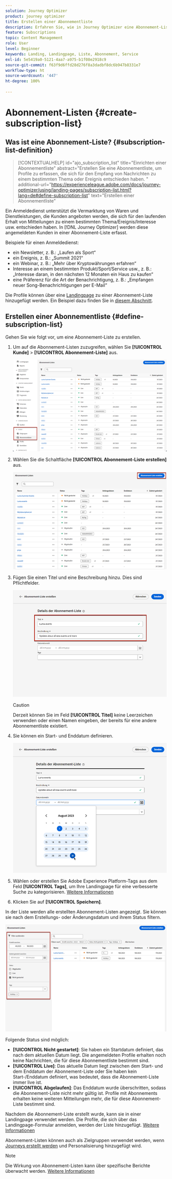 ```yaml
---
solution: Journey Optimizer
product: journey optimizer
title: Erstellen einer Abonnementliste
description: Erfahren Sie, wie in Journey Optimizer eine Abonnement-Liste eingerichtet wird.
feature: Subscriptions
topic: Content Management
role: User
level: Beginner
keywords: Landing, Landingpage, Liste, Abonnement, Service
exl-id: 5e5419a0-5121-4aa7-a975-b1f08e2918c9
source-git-commit: f63f9d6ffd28d276f8a3dadbf8dc6b947b8331e7
workflow-type: ht
source-wordcount: '447'
ht-degree: 100%

---
```


# Abonnement-Listen {#create-subscription-list}

## Was ist eine Abonnement-Liste? {#subscription-list-definition}

>[!CONTEXTUALHELP]
>id="ajo_subscription_list"
>title="Einrichten einer Abonnementliste"
>abstract="Erstellen Sie eine Abonnementliste, um Profile zu erfassen, die sich für den Empfang von Nachrichten zu einem bestimmten Thema oder Ereignis entschieden haben. "
>additional-url="https://experienceleague.adobe.com/docs/journey-optimizer/using/landing-pages/subscription-list.html?lang=de#define-subscription-list" text="Erstellen einer Abonnementliste"

Ein Anmeldedienst unterstützt die Vermarktung von Waren und Dienstleistungen, die Kunden angeboten werden, die sich für den laufenden Erhalt von Mitteilungen zu einem bestimmten Thema/Ereignis/Interesse usw. entschieden haben. In [!DNL Journey Optimizer] werden diese angemeldeten Kunden in einer Abonnement-Liste erfasst.

Beispiele für einen Anmeldedienst:

* ein Newsletter, z. B.: „Laufen als Sport“
* ein Ereignis, z. B.: „Summit 2021“
* ein Webinar, z. B.: „Mehr über Kryptowährungen erfahren“
* Interesse an einem bestimmten Produkt/Sport/Service usw., z. B.: „Interesse daran, in den nächsten 12 Monaten ein Haus zu kaufen“
* eine Präferenz für die Art der Benachrichtigung, z. B.: „Empfangen neuer Song-Benachrichtigungen per E-Mail“

Die Profile können über eine [Landingpage](create-lp.md) zu einer Abonnement-Liste hinzugefügt werden. Ein Beispiel dazu finden Sie in [diesem Abschnitt](lp-use-cases.md#subscription-to-a-service).

## Erstellen einer Abonnementliste {#define-subscription-list}

Gehen Sie wie folgt vor, um eine Abonnement-Liste zu erstellen.

1. Um auf die Abonnement-Listen zuzugreifen, wählen Sie **[!UICONTROL Kunde]** > **[!UICONTROL Abonnement-Liste]** aus.

   ![](assets/lp_subscription-lists.png)

1. Wählen Sie die Schaltfläche **[!UICONTROL Abonnement-Liste erstellen]** aus.

   ![](assets/lp_create-subscription-list.png)

1. Fügen Sie einen Titel und eine Beschreibung hinzu. Dies sind Pflichtfelder.

   ![](assets/lp_subscription-list-name.png)

   >[!CAUTION]
   >
   >Derzeit können Sie im Feld **[!UICONTROL Titel]** keine Leerzeichen verwenden oder einen Namen eingeben, der bereits für eine andere Abonnementliste existiert.

1. Sie können ein Start- und Enddatum definieren.

   ![](assets/lp_subscription-list-dates.png)

1. Wählen oder erstellen Sie Adobe Experience Platform-Tags aus dem Feld **[!UICONTROL Tags]**, um Ihre Landingpage für eine verbesserte Suche zu kategorisieren. [Weitere Informationen](../start/search-filter-categorize.md#tags)

1. Klicken Sie auf **[!UICONTROL Speichern]**.

In der Liste werden alle erstellten Abonnement-Listen angezeigt. Sie können sie nach dem Erstellungs- oder Änderungsdatum und ihrem Status filtern.

![](assets/lp_subscription-filters.png)

Folgende Status sind möglich:

* **[!UICONTROL Nicht gestartet]**: Sie haben ein Startdatum definiert, das nach dem aktuellen Datum liegt. Die angemeldeten Profile erhalten noch keine Nachrichten, die für diese Abonnementliste bestimmt sind.
* **[!UICONTROL Live]**: Das aktuelle Datum liegt zwischen dem Start- und dem Enddatum der Abonnement-Liste oder Sie haben kein Start-/Enddatum definiert, was bedeutet, dass die Abonnement-Liste immer live ist.
* **[!UICONTROL Abgelaufen]**: Das Enddatum wurde überschritten, sodass die Abonnement-Liste nicht mehr gültig ist. Profile mit Abonnements erhalten keine weiteren Mitteilungen mehr, die für diese Abonnement-Liste bestimmt sind.

Nachdem die Abonnement-Liste erstellt wurde, kann sie in einer Landingpage verwendet werden. Die Profile, die sich über das Landingpage-Formular anmelden, werden der Liste hinzugefügt. [Weitere Informationen](design-lp.md)

Abonnement-Listen können auch als Zielgruppen verwendet werden, wenn [Journeys erstellt werden](../building-journeys/journey-gs.md#jo-build) und Personalisierung hinzugefügt wird.

>[!NOTE]
>
>Die Wirkung von Abonnement-Listen kann über spezifische Berichte überwacht werden. [Weitere Informationen](../reports/subscription-report-live.md)
